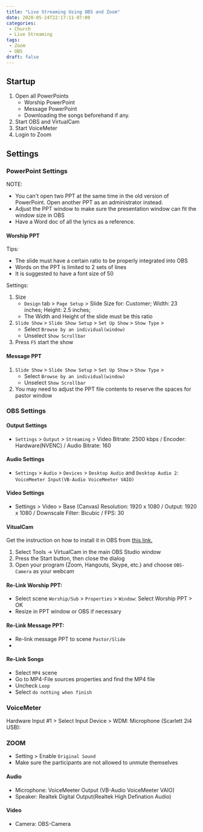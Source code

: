 ```yaml
---
title: "Live Streaming Using OBS and Zoom"
date: 2020-05-24T22:17:11-07:00
categories:
 - Church
 - Live Streaming
tags:
 - Zoom
 - OBS
draft: false
---
```


## Startup
1. Open all PowerPoints
    * Worship PowerPoint
    * Message PowerPoint
    * Downloading the songs beforehand if any.
2. Start OBS and VirtualCam
3. Start VoiceMeter
4. Login to Zoom

## Settings
### PowerPoint Settings
NOTE:
* You can't open two PPT at the same time in the old version of PowerPoint. 
Open another PPT as an administrator instead.
* Adjust the PPT window to make sure the presentation window can fit the window size in OBS
* Have a Word doc of all the lyrics as a reference.

#### Worship PPT
Tips:
* The slide must have a certain ratio to be properly integrated into OBS
* Words on the PPT is limited to 2 sets of lines
* It is suggested to have a font size of 50

Settings:
1. Size
    * `Design` tab > `Page Setup` > 
        Slide Size for: Customer;
        Width: 23 inches;
        Height: 2.5 inches;
    * The Width and Height of the slide must be this ratio
2. `Slide Show` > `Slide Show Setup` > `Set Up Show` > `Show Type` >
    * Select `Browse by an individual(window)`
    * Unselect `Show Scrollbar`
3. Press `F5` start the show

#### Message PPT
1. `Slide Show` > `Slide Show Setup` > `Set Up Show` > `Show Type` >
    * Select `Browse by an individual(window)`
    * Unselect `Show Scrollbar` 
2. You may need to adjust the PPT file contents to reserve the spaces for pastor window

### OBS Settings
#### Output Settings
* `Settings` > `Output` > `Streaming` > 
Video Bitrate: 2500 kbps / Encoder: Hardware(NVENC) / Audio Bitrate: 160

#### Audio Settings
* `Settings` > `Audio` > `Devices` > `Desktop Audio` and `Desktop Audio 2`: 
`VoiceMeeter Input(VB-Audio VoiceMeeter VAIO)`

#### Video Settings
* Settings > Video > Base (Canvas) Resolution: 1920 x 1080 / Output: 1920 x 1080 / 
Downscale Filter: Bicubic / FPS: 30

#### VitualCam
Get the instruction on how to install it in OBS from [this link.](https://obsproject.com/forum/resources/obs-virtualcam.949/)
1. Select Tools -> VirtualCam in the main OBS Studio window
2. Press the Start button, then close the dialog
3. Open your program (Zoom, Hangouts, Skype, etc.) and choose `OBS-Camera` as your webcam

#### Re-Link Worship PPT:
* Select scene `Worship/Sub` > `Properties` > `Window`: Select Worship PPT > OK
* Resize in PPT window or OBS if necessary

#### Re-Link Message PPT: 
* Re-link message PPT to scene `Pastor/Slide` 
* 

#### Re-Link Songs
* Select `MP4` scene
* Go to MP4-File sources properties and find the MP4 file
* Uncheck `Loop`
* Select `do nothing when finish`



### VoiceMeter
Hardware Input #1 > Select Input Device > WDM: Microphone (Scarlett 2i4 USB): 

### ZOOM
* Setting > Enable `Original Sound`
* Make sure the participants are not allowed to unmute themselves

#### Audio
* Microphone: VoiceMeeter Output (VB-Audio VoiceMeeter VAIO)
* Speaker: Realtek Digital Output(Realtek High Defination Audio)

#### Video
* Camera: OBS-Camera


